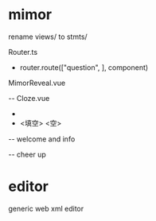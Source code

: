 # mimor

rename views/ to stmts/

Router.ts

- router.route(["question", ], component)

MimorReveal.vue

<cloze> -- Cloze.vue

- <cloze> <blank>
- <填空> <空>

<cover> -- welcome and info

<ending> -- cheer up

# editor

generic web xml editor
